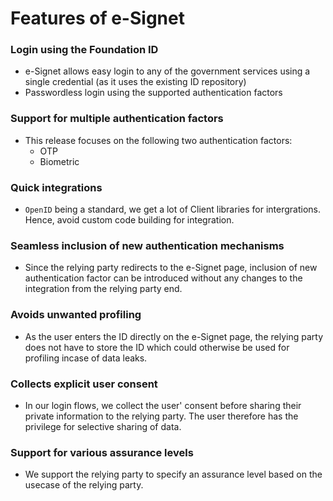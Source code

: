 # Features of e-Signet

### Login using the Foundation ID
* e-Signet allows easy login to any of the government services using a single credential (as it uses the existing ID repository)
* Passwordless login using the supported authentication factors

### Support for multiple authentication factors
* This release focuses on the following two authentication factors:
    * OTP
    * Biometric
    
### Quick integrations
* `OpenID` being a standard, we get a lot of Client libraries for intergrations. Hence, avoid custom code building for integration.

### Seamless inclusion of new authentication mechanisms
* Since the relying party redirects to the e-Signet page, inclusion of new authentication factor can be introduced without any changes to the integration from the relying party end.

### Avoids unwanted profiling
* As the user enters the ID directly on the e-Signet page, the relying party does not have to store the ID which could otherwise be used for profiling incase of data leaks.

### Collects explicit user consent
* In our login flows, we collect the user' consent before sharing their private information to the relying party. The user therefore has the privilege for selective sharing of data. 

### Support for various assurance levels
* We support the relying party to specify an assurance level based on the usecase of the relying party.

